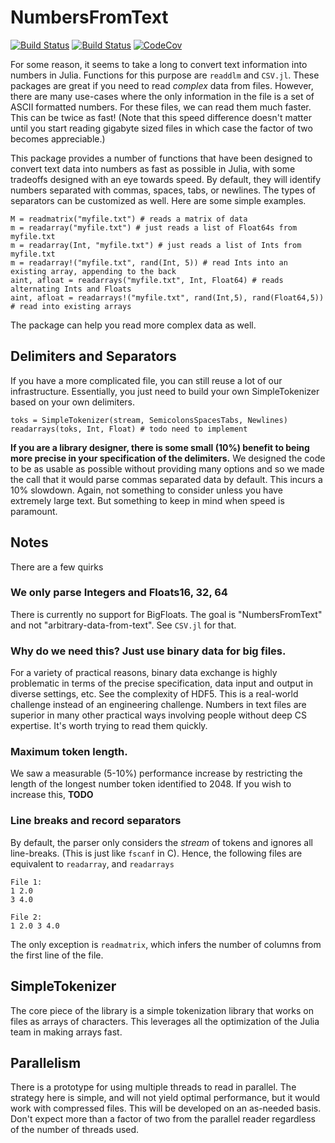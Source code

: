 # NumbersFromText

[![Build Status](https://travis-ci.org/dgleich/NumbersFromText.jl.svg?branch=master)](https://travis-ci.org/dgleich/NumbersFromText.jl)
[![Build Status](https://ci.appveyor.com/api/projects/status/github/dgleich/NumbersFromText.jl?svg=true)](https://ci.appveyor.com/project/dgleich/NumbersFromText-jl)
[![CodeCov](https://codecov.io/gh/dgleich/NumbersFromText.jl/branch/master/graph/badge.svg)](https://codecov.io/gh/dgleich/NumbersFromText.jl)

For some reason, it seems to take a long to convert text information into
numbers in Julia. Functions for this purpose are `readdlm` and `CSV.jl`. These
packages are great if you need to read _complex_ data from files. However, there
are many use-cases where the only information in the file is a set of
ASCII formatted numbers. For these files, we can read them much faster.
This can be twice as fast! (Note that this speed difference doesn't matter
until you start reading gigabyte sized files in which case the factor of
two becomes appreciable.)

This package provides a number of functions that have been designed to
convert text data into numbers as fast as possible in Julia, with some tradeoffs
designed with an eye towards speed. By default, they will identify numbers
separated with commas, spaces, tabs, or newlines. The types of separators can
be customized as well. Here are some simple examples.

~~~~
M = readmatrix("myfile.txt") # reads a matrix of data
m = readarray("myfile.txt") # just reads a list of Float64s from myfile.txt
m = readarray(Int, "myfile.txt") # just reads a list of Ints from myfile.txt
m = readarray!("myfile.txt", rand(Int, 5)) # read Ints into an existing array, appending to the back
aint, afloat = readarrays("myfile.txt", Int, Float64) # reads alternating Ints and Floats
aint, afloat = readarrays!("myfile.txt", rand(Int,5), rand(Float64,5)) # read into existing arrays
~~~~

The package can help you read more complex data as well. 

Delimiters and Separators
--------------------------

If you have a more complicated file, you can still reuse a lot of our
infrastructure. Essentially, you just need to build your own SimpleTokenizer
based on your own delimiters.

~~~~
toks = SimpleTokenizer(stream, SemicolonsSpacesTabs, Newlines)
readarrays(toks, Int, Float) # todo need to implement
~~~~

**If you are a library designer, there is some small (10%) benefit to being
more precise in your specification of the delimiters.** We designed the
code to be as usable as possible without providing many options and so
we made the call that it would parse commas separated data by default. This
incurs a 10% slowdown. Again, not something to consider unless you have
extremely large text. But something to keep in mind when speed is paramount.

Notes
-----

There are a few quirks

### We only parse Integers and Floats16, 32, 64

There is currently no support for BigFloats. The goal is "NumbersFromText" and
not "arbitrary-data-from-text". See `CSV.jl` for that.

### Why do we need this? Just use binary data for big files.

For a variety of practical reasons, binary data exchange is highly problematic
in terms of the precise specification, data input and output in diverse settings,
etc. See the complexity of HDF5. 
This is a real-world challenge instead of an engineering challenge. Numbers
in text files are superior in many other practical ways involving people without
deep CS expertise. It's worth trying to read them quickly.

### Maximum token length.

We saw a measurable (5-10%) performance increase by restricting the length of
the longest number token identified to 2048. If you wish to increase this,
**TODO** 

### Line breaks and record separators

By default, the parser only considers the _stream_ of tokens and ignores
all line-breaks. (This is just like `fscanf` in C).
Hence, the following files are equivalent to
`readarray`, and `readarrays`

~~~~
File 1:
1 2.0
3 4.0
~~~~

~~~~
File 2:
1 2.0 3 4.0
~~~~

The only exception is `readmatrix`, which infers the number of columns
from the first line of the file.

SimpleTokenizer
---------------

The core piece of the library is a simple tokenization library that works 
on files as arrays of characters. This leverages all the optimization of
the Julia team in making arrays fast. 

Parallelism
-----------
There is a prototype for using multiple threads to read in parallel. The
strategy here is simple, and will not yield optimal performance, but it
would work with compressed files. This will be developed on an as-needed
basis. Don't expect more than a factor of two from the parallel reader
regardless of the number of threads used. 
